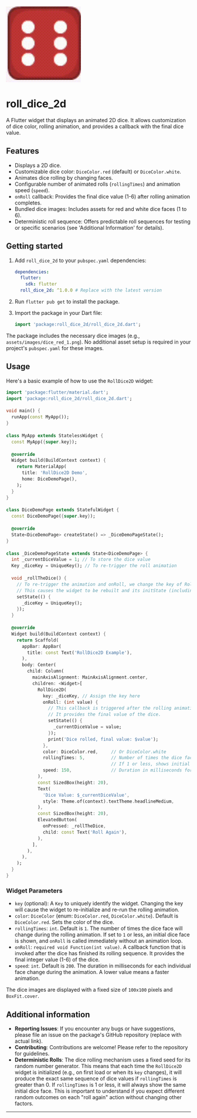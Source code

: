 <!--
This README describes the package. If you publish this package to pub.dev,
this README's contents appear on the landing page for your package.

For information about how to write a good package README, see the guide for
[writing package pages](https://dart.dev/tools/pub/writing-package-pages).

For general information about developing packages, see the Dart guide for
[creating packages](https://dart.dev/guides/libraries/create-packages)
and the Flutter guide for
[developing packages and plugins](https://flutter.dev/to/develop-packages).
-->

![Dice Red Rolling Animation](gifs/dicered.gif)


# roll_dice_2d

A Flutter widget that displays an animated 2D dice. It allows customization of dice color, rolling animation, and provides a callback with the final dice value.

## Features

*   Displays a 2D dice.
*   Customizable dice color: `DiceColor.red` (default) or `DiceColor.white`.
*   Animates dice rolling by changing faces.
*   Configurable number of animated rolls (`rollingTimes`) and animation speed (`speed`).
*   `onRoll` callback: Provides the final dice value (1-6) after rolling animation completes.
*   Bundled dice images: Includes assets for red and white dice faces (1 to 6).
*   Deterministic roll sequence: Offers predictable roll sequences for testing or specific scenarios (see 'Additional Information' for details).

## Getting started

1.  Add `roll_dice_2d` to your `pubspec.yaml` dependencies:

    ```yaml
    dependencies:
      flutter:
        sdk: flutter
      roll_dice_2d: ^1.0.0 # Replace with the latest version
    ```

2.  Run `flutter pub get` to install the package.

3.  Import the package in your Dart file:

    ```dart
    import 'package:roll_dice_2d/roll_dice_2d.dart';
    ```

The package includes the necessary dice images (e.g., `assets/images/dice_red_1.png`). No additional asset setup is required in your project's `pubspec.yaml` for these images.

## Usage

Here's a basic example of how to use the `RollDice2D` widget:

```dart
import 'package:flutter/material.dart';
import 'package:roll_dice_2d/roll_dice_2d.dart';

void main() {
  runApp(const MyApp());
}

class MyApp extends StatelessWidget {
  const MyApp({super.key});

  @override
  Widget build(BuildContext context) {
    return MaterialApp(
      title: 'RollDice2D Demo',
      home: DiceDemoPage(),
    );
  }
}

class DiceDemoPage extends StatefulWidget {
  const DiceDemoPage({super.key});

  @override
  State<DiceDemoPage> createState() => _DiceDemoPageState();
}

class _DiceDemoPageState extends State<DiceDemoPage> {
  int _currentDiceValue = 1; // To store the dice value
  Key _diceKey = UniqueKey(); // To re-trigger the roll animation

  void _rollTheDice() {
    // To re-trigger the animation and onRoll, we change the key of RollDice2D.
    // This causes the widget to be rebuilt and its initState (including the roll) to run again.
    setState(() {
      _diceKey = UniqueKey();
    });
  }

  @override
  Widget build(BuildContext context) {
    return Scaffold(
      appBar: AppBar(
        title: const Text('RollDice2D Example'),
      ),
      body: Center(
        child: Column(
          mainAxisAlignment: MainAxisAlignment.center,
          children: <Widget>[
            RollDice2D(
              key: _diceKey, // Assign the key here
              onRoll: (int value) {
                // This callback is triggered after the rolling animation completes (if any).
                // It provides the final value of the dice.
                setState(() {
                  _currentDiceValue = value;
                });
                print('Dice rolled, final value: $value');
              },
              color: DiceColor.red,     // Or DiceColor.white
              rollingTimes: 5,          // Number of times the dice face changes during animation
                                        // If 1 or less, shows initial face and calls onRoll immediately.
              speed: 150,               // Duration in milliseconds for each face change animation
            ),
            const SizedBox(height: 20),
            Text(
              'Dice Value: $_currentDiceValue',
              style: Theme.of(context).textTheme.headlineMedium,
            ),
            const SizedBox(height: 20),
            ElevatedButton(
              onPressed: _rollTheDice,
              child: const Text('Roll Again'),
            ),
          ],
        ),
      ),
    );
  }
}
```

### Widget Parameters

*   `key` (optional): A `Key` to uniquely identify the widget. Changing the key will cause the widget to re-initialize and re-run the rolling animation.
*   `color`: `DiceColor` (enum: `DiceColor.red`, `DiceColor.white`). Default is `DiceColor.red`. Sets the color of the dice.
*   `rollingTimes`: `int`. Default is `1`. The number of times the dice face will change during the rolling animation. If set to `1` or less, an initial dice face is shown, and `onRoll` is called immediately without an animation loop.
*   `onRoll`: `required void Function(int value)`. A callback function that is invoked after the dice has finished its rolling sequence. It provides the final integer value (1-6) of the dice.
*   `speed`: `int`. Default is `200`. The duration in milliseconds for each individual face change during the animation. A lower value means a faster animation.

The dice images are displayed with a fixed size of `100x100` pixels and `BoxFit.cover`.

## Additional information

*   **Reporting Issues**: If you encounter any bugs or have suggestions, please file an issue on the package's GitHub repository (replace with actual link).
*   **Contributing**: Contributions are welcome! Please refer to the repository for guidelines.
*   **Deterministic Rolls**: The dice rolling mechanism uses a fixed seed for its random number generator. This means that each time the `RollDice2D` widget is initialized (e.g., on first load or when its `key` changes), it will produce the exact same sequence of dice values if `rollingTimes` is greater than 0. If `rollingTimes` is 1 or less, it will always show the same initial dice face. This is important to understand if you expect different random outcomes on each "roll again" action without changing other factors.

---
